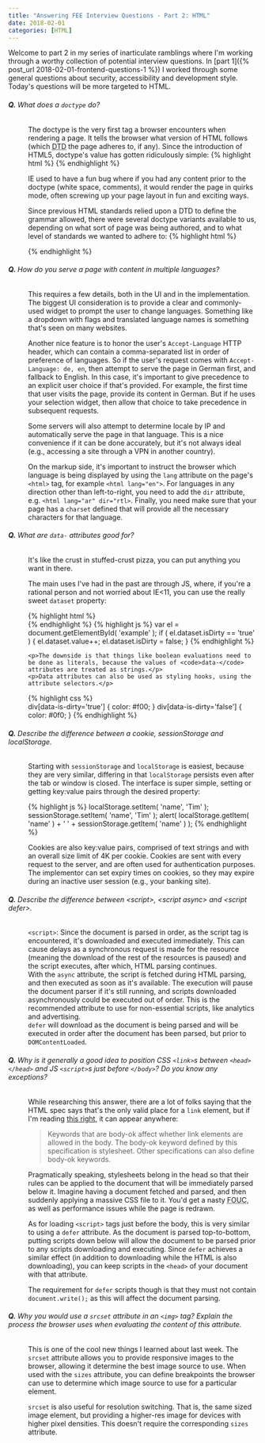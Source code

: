 ```yaml
---
title: "Answering FEE Interview Questions - Part 2: HTML"
date: 2018-02-01
categories: [HTML]
---
```


Welcome to part 2 in my series of inarticulate ramblings where I'm working through a worthy collection of potential interview questions. In [part 1]({% post_url 2018-02-01-frontend-questions-1 %}) I worked through some general questions about security, accessibility and development style. Today's questions will be more targeted to HTML.

<dl>
  <dt><h6><b>Q.</b> What does a <code>doctype</code> do?</h6></dt>
  <dd>
    <p>
    The doctype is the very first tag a browser encounters when rendering a page. It tells the browser what version of HTML follows (which <abbr title="Document Type Definition">DTD</abbr> the page adheres to, if any). Since the introduction of HTML5, doctype's value has gotten ridiculously simple:
{% highlight html %}
<!doctype html>
{% endhighlight %}
    </p>
    <p>IE used to have a fun bug where if you had any content prior to the doctype (white space, comments), it would render the page in quirks mode, often screwing up your page layout in fun and exciting ways.</p>
    <p>Since previous HTML standards relied upon a DTD to define the grammar allowed, there were several doctype variants available to us, depending on what sort of page was being authored, and to what level of standards we wanted to adhere to:
{% highlight html %}
<!DOCTYPE HTML PUBLIC "-//W3C//DTD HTML 4.01//EN" 
"http://www.w3.org/TR/html4/strict.dtd">

<!DOCTYPE HTML PUBLIC "-//W3C//DTD HTML 4.01 
Transitional//EN" "http://www.w3.org/TR/html4/loose.dtd">

<!DOCTYPE html PUBLIC "-//W3C//DTD XHTML 1.0 Strict//EN" 
"http://www.w3.org/TR/xhtml1/DTD/xhtml1-strict.dtd">

<!DOCTYPE html PUBLIC "-//W3C//DTD XHTML 1.0 Transitional//EN"
"http://www.w3.org/TR/xhtml1/DTD/xhtml1-transitional.dtd">
{% endhighlight %}
    </p>

  </dd>
  <dt><h6><b>Q.</b> How do you serve a page with content in multiple languages?</h6></dt>
  <dd>
    <p>This requires a few details, both in the UI and in the implementation. The biggest UI consideration is to provide a clear and commonly-used widget to prompt the user to change languages. Something like a dropdown with flags and translated language names is something that's seen on many websites.</p>
    <p>Another nice feature is to honor the user's <code>Accept-Language</code> HTTP header, which can contain a comma-separated list in order of preference of languages. So if the user's request comes with <code>Accept-Language: de, en</code>, then attempt to serve the page in German first, and fallback to English. In this case, it's important to give precedence to an explicit user choice if that's provided. For example, the first time that user visits the page, provide its content in German. But if he uses your selection widget, then allow that choice to take precedence in subsequent requests.</p>
    <p>Some servers will also attempt to determine locale by IP and automatically serve the page in that language. This is a nice convenience if it can be done accurately, but it's not always ideal (e.g., accessing a site through a VPN in another country).</p>
    <p>On the markup side, it's important to instruct the browser which language is being displayed by using the <code>lang</code> attribute on the page's <code>&lt;html&gt;</code> tag, for example <code>&lt;html lang="en"&gt;</code>. For languages in any direction other than left-to-right, you need to add the <code>dir</code> attribute, e.g. <code>&lt;html lang="ar" dir="rtl&gt;</code>. Finally, you need make sure that your page has a <code>charset</code> defined that will provide all the necessary characters for that language.</p>
  </dd>
  <dt><h6><b>Q.</b> What are <code>data-</code> attributes good for?</h6></dt>
  <dd>
    <p>It's like the crust in stuffed-crust pizza, you can put anything you want in there.</p>
    <p>The main uses I've had in the past are through JS, where, if you're a rational person and not worried about IE&lt;11, you can use the really sweet <code>dataset</code> property:</p>
{% highlight html %}
<div id="example" data-value="3" data-is-dirty="false"></div>
{% endhighlight %}
{% highlight js %}
var el = document.getElementById( 'example' );
if ( el.dataset.isDirty == 'true' ) {
  el.dataset.value++;
  el.dataset.isDirty = false;
}
{% endhighlight %}

    <p>The downside is that things like boolean evaluations need to be done as literals, because the values of <code>data-</code> attributes are treated as strings.</p>
    <p>Data attributes can also be used as styling hooks, using the attribute selectors.</p>
{% highlight css %}    
div[data-is-dirty='true'] {
  color: #f00;
}
div[data-is-dirty='false'] {
  color: #0f0;
}
{% endhighlight %}
  </dd>
  <dt><h6><b>Q.</b> Describe the difference between a cookie, sessionStorage and localStorage.</h6></dt>
  <dd>
    <p>Starting with <code>sessionStorage</code> and <code>localStorage</code> is easiest, because they are very similar, differing in that <code>localStorage</code> persists even after the tab or window is closed. The interface is super simple, setting or getting key:value pairs through the desired property:</p>
{% highlight js %}
localStorage.setItem( 'name', 'Tim' );
sessionStorage.setItem( 'name', 'Tim' );
alert( localStorage.getItem( 'name' ) + ' ' 
       + sessionStorage.getItem( 'name' ) );
{% endhighlight %} 
    <p>Cookies are also key:value pairs, comprised of text strings and with an overall size limit of 4K per cookie. Cookies are sent with every request to the server, and are often used for authentication purposes. The implementor can set expiry times on cookies, so they may expire during an inactive user session (e.g., your banking site).</p>
  </dd>
  <dt><h6><b>Q.</b> Describe the difference between &lt;script&gt;, &lt;script async&gt; and &lt;script defer&gt;.</h6></dt>
  <dd>
    <code>&lt;script&gt;</code>: Since the document is parsed in order, as the script tag is encountered, it's downloaded and executed immediately. This can cause delays as a synchronous request is made for the resource (meaning the download of the rest of the resources is paused) and the script executes, after which, HTML parsing continues.
  </dd>
  <dd>
    With the <code>async</code> attribute, the script is fetched during HTML parsing, and then executed as soon as it's available. The execution will pause the document parser if it's still running, and scripts downloaded asynchronously could be executed out of order. This is the recommended attribute to use for non-essential scripts, like analytics and advertising.
  </dd>
  <dd>
    <code>defer</code> will download as the document is being parsed and will be executed in order after the document has been parsed, but prior to <code>DOMContentLoaded</code>.    
  </dd>
  <dt><h6><b>Q.</b> Why is it generally a good idea to position CSS <code>&lt;link&gt;</code>s between <code>&lt;head&gt;&lt;/head&gt;</code> and JS <code>&lt;script&gt;</code>s just before <code>&lt;/body&gt;</code>? Do you know any exceptions?</h6></dt>
  <dd>
    <p>While researching this answer, there are a lot of folks saying that the HTML spec says that's the only valid place for a <code>link</code> element, but if I'm reading <a href="https://www.w3.org/TR/2017/REC-html52-20171214/links.html#body-ok" target="_blank">this right</a>, it can appear anywhere:</p>
    <blockquote class="blockquote">Keywords that are body-ok affect whether link elements are allowed in the body. The body-ok keyword defined by this specification is stylesheet. Other specifications can also define body-ok keywords.</blockquote>
    <p>Pragmatically speaking, stylesheets belong in the head so that their rules can be applied to the document that will be immediately parsed below it. Imagine having a document fetched and parsed, and then suddenly applying a massive CSS file to it. You'd get a nasty <abbr title="Flash of Unstyled Content">FOUC</abbr>, as well as performance issues while the page is redrawn.</p>
    <p>As for loading <code>&lt;script&gt;</code> tags just before the body, this is very similar to using a <code>defer</code> attribute. As the document is parsed top-to-bottom, putting scripts down below will allow the document to be parsed prior to any scripts downloading and executing. Since <code>defer</code> achieves a similar effect (in addition to downloading while the HTML is also downloading), you can keep scripts in the <code>&lt;head&gt;</code> of your document with that attribute.</p>
    <p>The requirement for <code>defer</code> scripts though is that they must not contain <code>document.write();</code> as this will affect the document parsing.</p> 
  </dd>
  <dt><h6><b>Q.</b> Why you would use a <code>srcset</code> attribute in an <code>&lt;img&gt;</code> tag? Explain the process the browser uses when evaluating the content of this attribute.</h6></dt>
  <dd>
    <p>This is one of the cool new things I learned about last week. The <code>srcset</code> attribute allows you to provide responsive images to the browser, allowing it determine the best image source to use. When used with the <code>sizes</code> attribute, you can define breakpoints the browser can use to determine which image source to use for a particular element.</p>
    <p><code>srcset</code> is also useful for resolution switching. That is, the same sized image element, but providing a higher-res image for devices with higher pixel densities. This doesn't require the corresponding <code>sizes</code> attribute.</p>
  </dd>
</dl>